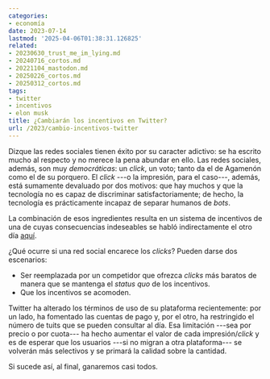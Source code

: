 ```yaml
---
categories:
- economía
date: 2023-07-14
lastmod: '2025-04-06T01:38:31.126825'
related:
- 20230630_trust_me_im_lying.md
- 20240716_cortos.md
- 20221104_mastodon.md
- 20250226_cortos.md
- 20250312_cortos.md
tags:
- twitter
- incentivos
- elon musk
title: ¿Cambiarán los incentivos en Twitter?
url: /2023/cambio-incentivos-twitter
---
```


Dizque las redes sociales tienen éxito por su caracter adictivo: se ha escrito mucho al respecto y no merece la pena abundar en ello. Las redes sociales, además, son muy _democráticas_: un _click_, un voto; tanto da el de Agamenón como el de su porquero. El _click_ ---o la impresión, para el caso---, además, está sumamente devaluado por dos motivos: que hay muchos y que la tecnología no es capaz de discriminar satisfactoriamente; de hecho, la tecnología es prácticamente incapaz de separar humanos de _bots_.

La combinación de esos ingredientes resulta en un sistema de incentivos de una de cuyas consecuencias indeseables se habló indirectamente el otro día [aquí](/2023/confia-en-mi-estoy-mintiendo).

¿Qué ocurre si una red social encarece los _clicks_? Pueden darse dos escenarios:

- Ser reemplazada por un competidor que ofrezca _clicks_ más baratos de manera que se mantenga el _status quo_ de los incentivos.
- Que los incentivos se acomoden.

Twitter ha alterado los términos de uso de su plataforma recientemente: por un lado, ha fomentado las cuentas de pago y, por el otro, ha restringido el número de tuits que se pueden consultar al día. Esa limitación ---sea por precio o por cuota--- ha hecho aumentar el valor de cada impresión/_click_ y es de esperar que los usuarios ---si no migran a otra plataforma--- se volverán más selectivos y se primará la calidad sobre la cantidad.

Si sucede así, al final, ganaremos casi todos.